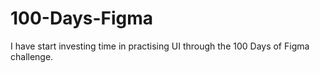 # 100-Days-Figma
I have start investing time in practising UI through the 100 Days of Figma challenge.
